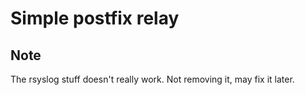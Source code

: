 # Simple postfix relay

## Note
The rsyslog stuff doesn't really work. Not removing it, may fix it later.